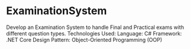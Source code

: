 # ExaminationSystem
Develop an Examination System to handle Final and Practical exams with different question  types. 
 Technologies Used:  Language: C# Framework: .NET Core
 Design Pattern: Object-Oriented Programming (OOP)
